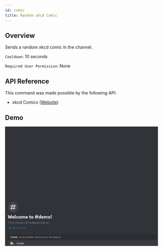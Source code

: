 ```yaml
---
id: comic
title: Random xkcd Comic
---
```


## Overview

Sends a random xkcd comic in the channel.

`Cooldown`: 10 seconds

`Required User Permission`: None

## API Reference

This command was made possible by the following API:

- xkcd Comics ([Website](https://xkcd.com/))

## Demo

![Random xkcd Command Demo GIF](../../../public/random/comic.gif)
